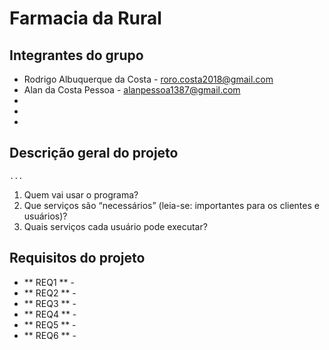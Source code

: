 # Farmacia da Rural

## Integrantes do grupo
* Rodrigo Albuquerque da Costa - roro.costa2018@gmail.com
* Alan da Costa Pessoa - alanpessoa1387@gmail.com
*
*
*

## Descrição geral do projeto
    ...
 1. Quem vai usar o programa?
 2. Que serviços são “necessários” (leia-se: importantes para os clientes e usuários)?
 3. Quais serviços cada usuário pode executar?

## Requisitos do projeto

* ** REQ1 ** - 
* ** REQ2 ** - 
* ** REQ3 ** -
* ** REQ4 ** -
* ** REQ5 ** -
* ** REQ6 ** -
